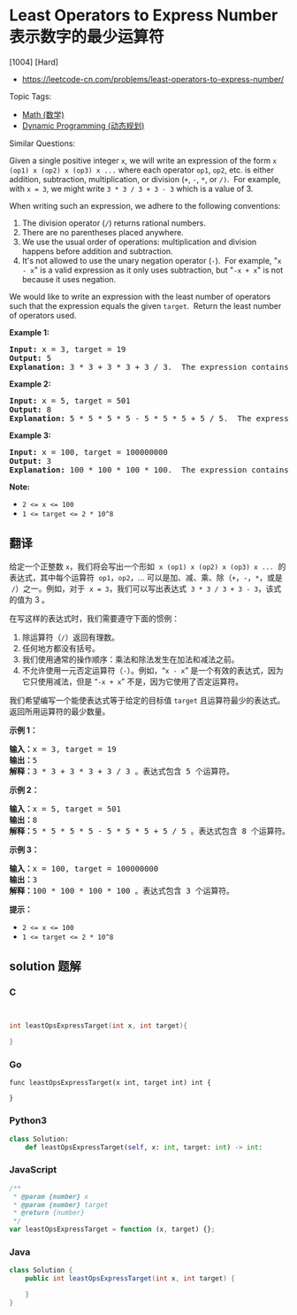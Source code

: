 # Least Operators to Express Number 表示数字的最少运算符

[1004] [Hard]

- https://leetcode-cn.com/problems/least-operators-to-express-number/

Topic Tags:

- [Math (数学)](https://leetcode-cn.com/tag/math/)
- [Dynamic Programming (动态规划)](https://leetcode-cn.com/tag/dynamic-programming/)

Similar Questions:

Given a single positive integer `x`, we will write an expression of the form `x (op1) x (op2) x (op3) x ...` where each operator `op1`, `op2`, etc. is either addition, subtraction, multiplication, or division (`+`, `-`, `*`, or `/)`.  For example, with `x = 3`, we might write `3 * 3 / 3 + 3 - 3` which is a value of 3.

When writing such an expression, we adhere to the following conventions:

1.  The division operator (`/`) returns rational numbers.
2.  There are no parentheses placed anywhere.
3.  We use the usual order of operations: multiplication and division happens before addition and subtraction.
4.  It's not allowed to use the unary negation operator (`-`).  For example, "`x - x`" is a valid expression as it only uses subtraction, but "`-x + x`" is not because it uses negation.

We would like to write an expression with the least number of operators such that the expression equals the given `target`.  Return the least number of operators used.

**Example 1:**

<pre><strong>Input: </strong>x = <span id="example-input-1-1">3</span>, target = <span id="example-input-1-2">19</span>
<strong>Output: </strong><span id="example-output-1">5</span>
<strong>Explanation: </strong><span id="example-output-1">3 * 3 + 3 * 3 + 3 / 3.  The expression contains 5 operations.</span>
</pre>

**Example 2:**

<pre><strong>Input: </strong>x = <span id="example-input-2-1">5</span>, target = <span id="example-input-2-2">501</span>
<strong>Output: </strong><span id="example-output-2">8</span>
<strong>Explanation: </strong><span id="example-output-1">5 * 5 * 5 * 5 - 5 * 5 * 5 + 5 / 5.  The expression contains 8 operations.</span>
</pre>

**Example 3:**

<pre><strong>Input: </strong>x = <span id="example-input-3-1">100</span>, target = <span id="example-input-3-2">100000000</span>
<strong>Output: </strong><span id="example-output-3">3</span>
<strong>Explanation: </strong><span id="example-output-1">100 * 100 * 100 * 100.  The expression contains 3 operations.</span></pre>

**Note:**

- `2 <= x <= 100`
- `1 <= target <= 2 * 10^8`

## 翻译

给定一个正整数 `x`，我们将会写出一个形如  `x (op1) x (op2) x (op3) x ...`  的表达式，其中每个运算符  `op1`，`op2`，… 可以是加、减、乘、除（`+`，`-`，`*`，或是  `/`）之一。例如，对于  `x = 3`，我们可以写出表达式  `3 * 3 / 3 + 3 - 3`，该式的值为 3 。

在写这样的表达式时，我们需要遵守下面的惯例：

1.  除运算符（`/`）返回有理数。
2.  任何地方都没有括号。
3.  我们使用通常的操作顺序：乘法和除法发生在加法和减法之前。
4.  不允许使用一元否定运算符（`-`）。例如，“`x - x`” 是一个有效的表达式，因为它只使用减法，但是 “`-x + x`” 不是，因为它使用了否定运算符。

我们希望编写一个能使表达式等于给定的目标值 `target` 且运算符最少的表达式。返回所用运算符的最少数量。

**示例 1：**

<pre><strong>输入：</strong>x = 3, target = 19
<strong>输出：</strong>5
<strong>解释：</strong>3 * 3 + 3 * 3 + 3 / 3 。表达式包含 5 个运算符。
</pre>

**示例 2：**

<pre><strong>输入：</strong>x = 5, target = 501
<strong>输出：</strong>8
<strong>解释：</strong>5 * 5 * 5 * 5 - 5 * 5 * 5 + 5 / 5 。表达式包含 8 个运算符。
</pre>

**示例 3：**

<pre><strong>输入：</strong>x = 100, target = 100000000
<strong>输出：</strong>3
<strong>解释：</strong>100 * 100 * 100 * 100 。表达式包含 3 个运算符。</pre>

**提示：**

- `2 <= x <= 100`
- `1 <= target <= 2 * 10^8`

## solution 题解

### C

```c


int leastOpsExpressTarget(int x, int target){

}


```

### Go

```golang
func leastOpsExpressTarget(x int, target int) int {

}
```

### Python3

```python
class Solution:
    def leastOpsExpressTarget(self, x: int, target: int) -> int:

```

### JavaScript

```javascript
/**
 * @param {number} x
 * @param {number} target
 * @return {number}
 */
var leastOpsExpressTarget = function (x, target) {};
```

### Java

```java
class Solution {
    public int leastOpsExpressTarget(int x, int target) {

    }
}
```
